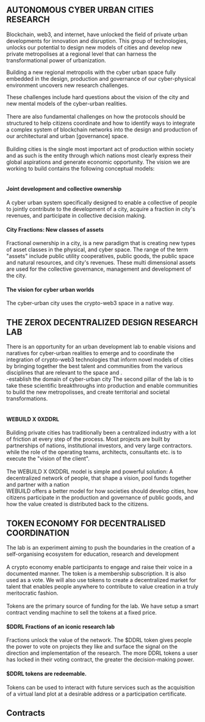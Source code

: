 ## AUTONOMOUS CYBER URBAN CITIES RESEARCH
Blockchain, web3, and internet, have unlocked the field of private urban developments for innovation and disruption. This group of technologies, unlocks our potential to design new models of cities and develop new private metropolises at a regional level that can harness the transformational power of urbanization.

Building a new regional metropolis with the cyber urban space fully embedded in the design, production and governance of our cyber-physical environment uncovers new research challenges.

These challenges include hard questions about the vision of the city and new mental models of the cyber-urban realities.<br><br> There are also fundamental challenges on how the protocols should be structured to help citizens coordinate and how to identify ways to integrate a complex system of blockchain networks into the design and production of our architectural and urban [governance] space.<br><br>
Building cities is the single most important act of production within society and as such is the entity through which nations most clearly express their global aspirations and generate economic opportunity. The vision we are working to build contains the following conceptual models:<br><br>
#### Joint development and collective ownership
A cyber urban system specifically designed to enable a collective of people to jointly contribute to the development of a city, acquire a fraction in city's revenues, and participate in collective decision making.
#### City Fractions: New classes of assets
Fractional ownership in a city, is a new paradigm that is creating new types of asset classes in the physical, and cyber space. The range of the term "assets" include public utility cooperatives, public goods, the public space and natural resources, and city's revenues. These multi dimensional assets are used for the collective governance, management and development of the city.
#### The vision for cyber urban worlds
The cyber-urban city uses the crypto-web3 space in a native way. 

## THE ZEROX DECENTRALIZED DESIGN RESEARCH LAB
There is an opportunity for an urban development lab to enable visions and naratives for cyber-urban realities to emerge and to coordinate the integration of crypto-web3 technologies that inform novel models of cities by bringing together the best talent and communities from the various disciplines that are relevant to the space and .<br> 
-establish the domain of cyber-urban city
The second pillar of the lab is to take these scientific breakthroughs into production and enable communities to build the new metropolisses, and create territorial and societal transformations.<br><br>
#### WEBUILD X 0XDDRL
Building private cities has traditionally been a centralized industry with a lot of friction at every step of the process. Most projects are built by partnerships of nations, institutional investors, and very large contractors. while the role of the operating teams, architects, consultants etc. is to execute the "vision of the client".<br><br>
The WEBUILD X 0XDDRL model is simple and powerful solution: A decentralized network of people, that shape a vision, pool funds together and partner with a nation<br> WEBUILD offers a better model for how societies should develop cities, how citizens participate in the production and governance of public goods, and how the value created is distributed back to the citizens.

## TOKEN ECONOMY FOR DECENTRALISED COORDINATION
The lab is an experiment aiming to push the boundaries in the creation of a self-organising ecosystem for education, research and development<br><br>
A crypto economy enable participants to engage and raise their voice in a documented manner. The token is a membership subscription. It is also used as a vote. We will also use tokens to create a decentralized market for talent that enables people anywhere to contribute to value creation in a truly meritocratic fashion.<br><br>
Tokens are the primary source of funding for the lab. We have setup a smart contract vending machine to sell the tokens at a fixed price. 

#### $DDRL Fractions of an iconic research lab
Fractions unlock the value of the network. The $DDRL token gives people the power to vote on projects they like and surface the signal on the direction and implementation of the research. The more DDRL tokens a user has locked in their voting contract, the greater the decision-making power.

#### $DDRL tokens are redeemable. 
Tokens can be used to interact with future services such as the acquisition of a virtual land plot  at a desirable address or  a participation certificate.

## Contracts






